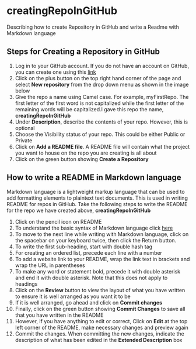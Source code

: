 # creatingRepoInGitHub
Describing how to create Repository in GitHub and write a Readme with Markdown language
## Steps for Creating a Repository in GitHub  
1. Log in to your GitHub account. If you do not have an account on GitHub, you can create one using this [link](https://github.com/)  
2. Click on the plus button on the top right hand corner of the page and select **New repository** from the drop down menu as shown in the image below
3. Give the repo a name using Camel case. For example, myFirstRepo. The first letter of the first word is not capitalized while the first letter of the remaining words will be 
   capitalized.I gave this repo the name, **creatingRepoInGitHub**
4. Under **Description**, describe the contents of your repo. However, this is optional
5. Choose the Visibility status of your repo. This could be either Public or Private
6. Click on **Add a README file**. A README file will contain what the project you want to house on the repo you are creating is all about
7. Click on the green button showing **Create a Repository**

   
##  How to write a README in Markdown language  
Markdown language is a lightweight markup language that can be used to add formatting elements to plaintext text documents. This is used in writing README for repos in GitHub. Take the following steps to write the README for the repo we have created above, **creatingRepoInGitHub**  
1. Click on the pencil icon on README
2. To understand the basic syntax of  Markdown language click [here](https://docs.github.com/en/get-started/writing-on-github/getting-started-with-writing-and-formatting-on-github/basic-writing-and-formatting-syntax)
3. To move to the next line while writing with Markdown language, click on the spacebar on your keyboard twice, then click the Return button.
4. To write the first sub-heading, start with double hash tag
5. For creating an ordered list, precede each line with a number
6. To add a website link to your README, wrap the link text in brackets and wrap the URL in parentheses
7. To make any word or statement bold, precede it with double asterisk and end it with double asterisk. Note that this does not apply to headings
8. Click on the **Review** button to view the layout of what you have written to ensure it is well arranged as you want it to be
9. If it is well arranged, go ahead and click on **Commit changes**
10. Finally, click on the green button showing **Commit Changes** to save all that you have written in the README
11. However, if you have anything to edit or correct, Click on **Edit** at the top left corner of the README, make necessary changes and preview again
12. Commit the changes. When committing the new changes, indicate the description of what has been edited in the **Extended Description** box
                    



